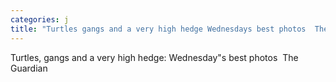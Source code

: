 ```yaml
---
categories: j
title: "Turtles gangs and a very high hedge Wednesdays best photos  The Guardian"
---
```

Turtles, gangs and a very high hedge: Wednesday"s best photos&nbsp;&nbsp;The Guardian
